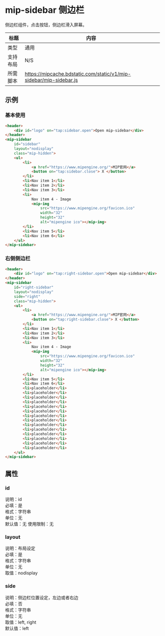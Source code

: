 # mip-sidebar 侧边栏

侧边栏组件，点击按钮，侧边栏滑入屏幕。

标题|内容
----|----
类型|通用
支持布局| N/S
所需脚本|https://mipcache.bdstatic.com/static/v1/mip-sidebar/mip-sidebar.js

## 示例

### 基本使用

```html
<header>
    <div id="logo" on="tap:sidebar.open">Open mip-sidebar</div>
</header>
<mip-sidebar 
    id="sidebar"
    layout="nodisplay"
    class="mip-hidden">
    <ul>
        <li>
            <a href="https://www.mipengine.org/">MIP官网</a>
            <button on="tap:sidebar.close"> X </button>
        </li>
        <li>Nav item 1</li>
        <li>Nav item 2</li>
        <li>Nav item 3</li>
        <li>
            Nav item 4 - Image
            <mip-img
                src="https://www.mipengine.org/favicon.ico"
                width="32"
                height="32"
                alt="mipengine ico"></mip-img>
        </li>
        <li>Nav item 5</li>
        <li>Nav item 6</li>
    </ul>
</mip-sidebar>
```

### 右侧侧边栏

```html
<header>
    <div id="logo" on="tap:right-sidebar.open">Open mip-sidebar</div>
</header>
<mip-sidebar 
    id="right-sidebar"
    layout="nodisplay"
    side="right"
    class="mip-hidden">
    <ul>
        <li>
            <a href="https://www.mipengine.org/">MIP官网</a>
            <button on="tap:right-sidebar.close"> X </button>
        </li>
        <li>Nav item 1</li>
        <li>Nav item 2</li>
        <li>Nav item 3</li>
        <li>
            Nav item 4 - Image
            <mip-img
                src="https://www.mipengine.org/favicon.ico"
                width="32"
                height="32"
                alt="mipengine ico"></mip-img>
        </li>
        <li>Nav item 5</li>
        <li>Nav item 6</li>
        <li>placeholder</li>
        <li>placeholder</li>
        <li>placeholder</li>
        <li>placeholder</li>
        <li>placeholder</li>
        <li>placeholder</li>
        <li>placeholder</li>
        <li>placeholder</li>
        <li>placeholder</li>
        <li>placeholder</li>
        <li>placeholder</li>
        <li>placeholder</li>
        <li>placeholder</li>
        <li>placeholder</li>
    </ul>
</mip-sidebar>
```

## 属性

### id

说明：id    
必填：是    
格式：字符串      
单位：无   
默认值：无 
使用限制：无

### layout

说明：布局设定    
必填：是    
格式：字符串      
单位：无   
取值：nodisplay

### side

说明：侧边栏位置设定，左边或者右边   
必填：否    
格式：字符串      
单位：无   
取值：left, right  
默认值：left

